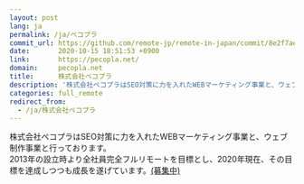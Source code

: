 ```yaml
---
layout: post
lang: ja
permalink: /ja/ペコプラ
commit_url: https://github.com/remote-jp/remote-in-japan/commit/8e2f7ae99feea09bc2bb92c4b583686b8795014b
date:       2020-10-15 18:51:53 +0900
link:       https://pecopla.net/
domain:     pecopla.net
title:      株式会社ペコプラ
description: '株式会社ペコプラはSEO対策に力を入れたWEBマーケティング事業と、ウェブ制作事業と行っております。 2013年の設立時より全社員完全フルリモートを目標とし、2020年現在、その目標を達成しつつも成長を遂げています。(募集中)'
categories: full_remote
redirect_from:
  - /ja/株式会社ペコプラ
---
```


<p>株式会社ペコプラはSEO対策に力を入れたWEBマーケティング事業と、ウェブ制作事業と行っております。<br />2013年の設立時より全社員完全フルリモートを目標とし、2020年現在、その目標を達成しつつも成長を遂げています。<a href="https://pecopla.net/recruit">(募集中)</a></p>
